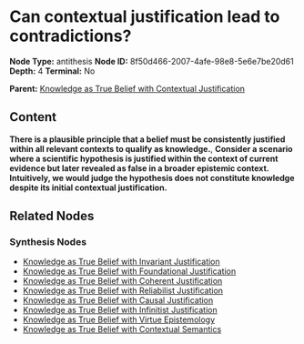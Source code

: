 # Can contextual justification lead to contradictions?

**Node Type:** antithesis
**Node ID:** 8f50d466-2007-4afe-98e8-5e6e7be20d61
**Depth:** 4
**Terminal:** No

**Parent:** [Knowledge as True Belief with Contextual Justification](knowledge-as-true-belief-with-contextual-justification-synthesis-ee33234f-d114-4b84-b6ce-b9aeee9dd76f.md)

## Content

**There is a plausible principle that a belief must be consistently justified within all relevant contexts to qualify as knowledge.**, **Consider a scenario where a scientific hypothesis is justified within the context of current evidence but later revealed as false in a broader epistemic context. Intuitively, we would judge the hypothesis does not constitute knowledge despite its initial contextual justification.**

## Related Nodes

### Synthesis Nodes

- [Knowledge as True Belief with Invariant Justification](knowledge-as-true-belief-with-invariant-justification-synthesis-6c79be62-eaf4-440f-99ea-900387248aed.md)
- [Knowledge as True Belief with Foundational Justification](knowledge-as-true-belief-with-foundational-justification-synthesis-bd4128f0-7117-4512-b1ff-a9730d5a7810.md)
- [Knowledge as True Belief with Coherent Justification](knowledge-as-true-belief-with-coherent-justification-synthesis-d5d14e1d-279b-4c5d-944f-2b3eed548695.md)
- [Knowledge as True Belief with Reliabilist Justification](knowledge-as-true-belief-with-reliabilist-justification-synthesis-88f26635-0a8c-44c2-a29e-79fc750c8989.md)
- [Knowledge as True Belief with Causal Justification](knowledge-as-true-belief-with-causal-justification-synthesis-842bb0e7-39f7-4457-b85c-516b07470f31.md)
- [Knowledge as True Belief with Infinitist Justification](knowledge-as-true-belief-with-infinitist-justification-synthesis-4c5fe0d6-09f1-4e8f-aa8e-d941a69240e4.md)
- [Knowledge as True Belief with Virtue Epistemology](knowledge-as-true-belief-with-virtue-epistemology-synthesis-a46994dd-f33d-464b-bb8d-a0c4d72d47dd.md)
- [Knowledge as True Belief with Contextual Semantics](knowledge-as-true-belief-with-contextual-semantics-synthesis-4acfadc9-8dcd-44cd-a98e-4a7927395007.md)
